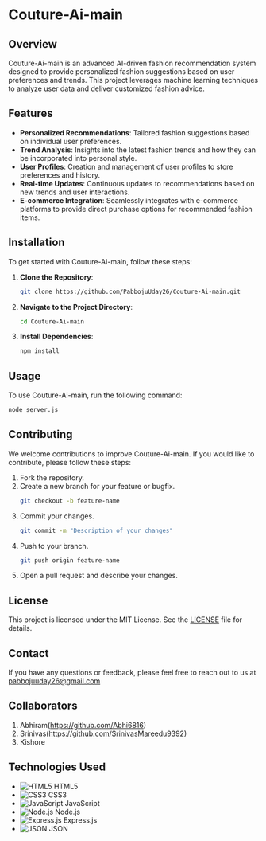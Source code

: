 # Couture-Ai-main

## Overview

Couture-Ai-main is an advanced AI-driven fashion recommendation system designed to provide personalized fashion suggestions based on user preferences and trends. This project leverages machine learning techniques to analyze user data and deliver customized fashion advice.

## Features

- **Personalized Recommendations**: Tailored fashion suggestions based on individual user preferences.
- **Trend Analysis**: Insights into the latest fashion trends and how they can be incorporated into personal style.
- **User Profiles**: Creation and management of user profiles to store preferences and history.
- **Real-time Updates**: Continuous updates to recommendations based on new trends and user interactions.
- **E-commerce Integration**: Seamlessly integrates with e-commerce platforms to provide direct purchase options for recommended fashion items.

## Installation

To get started with Couture-Ai-main, follow these steps:

1. **Clone the Repository**:
    ```bash
    git clone https://github.com/PabbojuUday26/Couture-Ai-main.git
    ```
2. **Navigate to the Project Directory**:
    ```bash
    cd Couture-Ai-main
    ```
3. **Install Dependencies**:
    ```bash
    npm install
    ```

## Usage

To use Couture-Ai-main, run the following command:

```bash
node server.js
```

## Contributing

We welcome contributions to improve Couture-Ai-main. If you would like to contribute, please follow these steps:

1. Fork the repository.
2. Create a new branch for your feature or bugfix.
    ```bash
    git checkout -b feature-name
    ```
3. Commit your changes.
    ```bash
    git commit -m "Description of your changes"
    ```
4. Push to your branch.
    ```bash
    git push origin feature-name
    ```
5. Open a pull request and describe your changes.

## License

This project is licensed under the MIT License. See the [LICENSE](LICENSE) file for details.

## Contact

If you have any questions or feedback, please feel free to reach out to us at pabbojuuday26@gmail.com

## Collaborators

1. Abhiram(https://github.com/Abhi6816)
2. Srinivas(https://github.com/SrinivasMareedu9392)
3. Kishore

## Technologies Used

- ![HTML5](https://img.icons8.com/color/48/000000/html-5.png) HTML5
- ![CSS3](https://img.icons8.com/color/48/000000/css3.png) CSS3
- ![JavaScript](https://img.icons8.com/color/48/000000/javascript.png) JavaScript
- ![Node.js](https://img.icons8.com/color/48/000000/nodejs.png) Node.js
- ![Express.js](https://img.icons8.com/color/48/000000/express.png) Express.js
- ![JSON](https://img.icons8.com/color/48/000000/json.png) JSON
